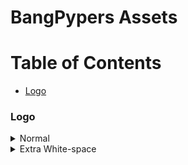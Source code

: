 # BangPypers Assets

# Table of Contents

- [Logo](#logo)


### Logo

<details><summary>Normal</summary>
<p>

<img src="https://bangpypers.github.io/assets/logo/bangpypers.png" height="100">

</p>
</details>

<details><summary>Extra White-space</summary>
<p>

<img src="https://bangpypers.github.io/assets/logo/bangpypers-square-large.png" height="100">

</p>
</details>
